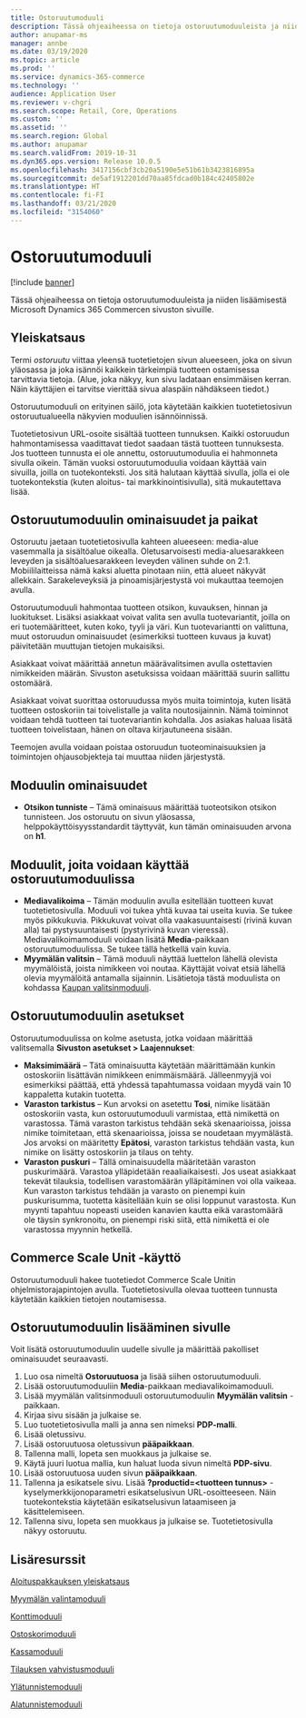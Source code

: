```yaml
---
title: Ostoruutumoduuli
description: Tässä ohjeaiheessa on tietoja ostoruutumoduuleista ja niiden lisäämisestä Microsoft Dynamics 365 Commercen sivuston sivuille.
author: anupamar-ms
manager: annbe
ms.date: 03/19/2020
ms.topic: article
ms.prod: ''
ms.service: dynamics-365-commerce
ms.technology: ''
audience: Application User
ms.reviewer: v-chgri
ms.search.scope: Retail, Core, Operations
ms.custom: ''
ms.assetid: ''
ms.search.region: Global
ms.author: anupamar
ms.search.validFrom: 2019-10-31
ms.dyn365.ops.version: Release 10.0.5
ms.openlocfilehash: 3417156cbf3cb20a5190e5e51b61b3423816895a
ms.sourcegitcommit: de5af1912201dd70aa85fdcad0b184c42405802e
ms.translationtype: HT
ms.contentlocale: fi-FI
ms.lasthandoff: 03/21/2020
ms.locfileid: "3154060"
---
```

# <a name="buy-box-module"></a>Ostoruutumoduuli


[!include [banner](includes/banner.md)]

Tässä ohjeaiheessa on tietoja ostoruutumoduuleista ja niiden lisäämisestä Microsoft Dynamics 365 Commercen sivuston sivuille.

## <a name="overview"></a>Yleiskatsaus

Termi *ostoruutu* viittaa yleensä tuotetietojen sivun alueeseen, joka on sivun yläosassa ja joka isännöi kaikkein tärkeimpiä tuotteen ostamisessa tarvittavia tietoja. (Alue, joka näkyy, kun sivu ladataan ensimmäisen kerran. Näin käyttäjien ei tarvitse vierittää sivua alaspäin nähdäkseen tiedot.)

Ostoruutumoduuli on erityinen säilö, jota käytetään kaikkien tuotetietosivun ostoruutualueella näkyvien moduulien isännöinnissä.

Tuotetietosivun URL-osoite sisältää tuotteen tunnuksen. Kaikki ostoruudun hahmontamisessa vaadittavat tiedot saadaan tästä tuotteen tunnuksesta. Jos tuotteen tunnusta ei ole annettu, ostoruutumoduulia ei hahmonneta sivulla oikein. Tämän vuoksi ostoruutumoduulia voidaan käyttää vain sivuilla, joilla on tuotekonteksti. Jos sitä halutaan käyttää sivulla, jolla ei ole tuotekontekstia (kuten aloitus- tai markkinointisivulla), sitä mukautettava lisää.

## <a name="buy-box-module-properties-and-slots"></a>Ostoruutumoduulin ominaisuudet ja paikat 

Ostoruutu jaetaan tuotetietosivulla kahteen alueeseen: media-alue vasemmalla ja sisältöalue oikealla. Oletusarvoisesti media-aluesarakkeen leveyden ja sisältöaluesarakkeen leveyden välinen suhde on 2:1. Mobiililaitteissa nämä kaksi aluetta pinotaan niin, että alueet näkyvät allekkain. Sarakeleveyksiä ja pinoamisjärjestystä voi mukauttaa teemojen avulla.

Ostoruutumoduuli hahmontaa tuotteen otsikon, kuvauksen, hinnan ja luokitukset. Lisäksi asiakkaat voivat valita sen avulla tuotevariantit, joilla on eri tuotemääritteet, kuten koko, tyyli ja väri. Kun tuotevariantti on valittuna, muut ostoruudun ominaisuudet (esimerkiksi tuotteen kuvaus ja kuvat) päivitetään muuttujan tietojen mukaisiksi. 

Asiakkaat voivat määrittää annetun määrävalitsimen avulla ostettavien nimikkeiden määrän. Sivuston asetuksissa voidaan määrittää suurin sallittu ostomäärä.
 
Asiakkaat voivat suorittaa ostoruudussa myös muita toimintoja, kuten lisätä tuotteen ostoskoriin tai toivelistalle ja valita noutosijainnin. Nämä toiminnot voidaan tehdä tuotteen tai tuotevariantin kohdalla. Jos asiakas haluaa lisätä tuotteen toivelistaan, hänen on oltava kirjautuneena sisään.

Teemojen avulla voidaan poistaa ostoruudun tuoteominaisuuksien ja toimintojen ohjausobjekteja tai muuttaa niiden järjestystä. 

## <a name="module-properties"></a>Moduulin ominaisuudet

- **Otsikon tunniste** – Tämä ominaisuus määrittää tuoteotsikon otsikon tunnisteen. Jos ostoruutu on sivun yläosassa, helppokäyttöisyysstandardit täyttyvät, kun tämän ominaisuuden arvona on **h1**. 

## <a name="modules-that-can-be-used-in-a-buy-box-module"></a>Moduulit, joita voidaan käyttää ostoruutumoduulissa

- **Mediavalikoima** – Tämän moduulin avulla esitellään tuotteen kuvat tuotetietosivulla. Moduuli voi tukea yhtä kuvaa tai useita kuvia. Se tukee myös pikkukuvia. Pikkukuvat voivat olla vaakasuuntaisesti (rivinä kuvan alla) tai pystysuuntaisesti (pystyrivinä kuvan vieressä). Mediavalikoimamoduuli voidaan lisätä **Media**-paikkaan ostoruutumoduulissa. Se tukee tällä hetkellä vain kuvia. 
- **Myymälän valitsin** – Tämä moduuli näyttää luettelon lähellä olevista myymälöistä, joista nimikkeen voi noutaa. Käyttäjät voivat etsiä lähellä olevia myymälöitä antamalla sijainnin. Lisätietoja tästä moduulista on kohdassa [Kaupan valitsinmoduuli](store-selector.md).

## <a name="buy-box-module-settings"></a>Ostoruutumoduulin asetukset

Ostoruutumoduulissa on kolme asetusta, jotka voidaan määrittää valitsemalla **Sivuston asetukset \> Laajennukset**:

- **Maksimimäärä** – Tätä ominaisuutta käytetään määrittämään kunkin ostoskoriin lisättävän nimikkeen enimmäismäärä. Jälleenmyyjä voi esimerkiksi päättää, että yhdessä tapahtumassa voidaan myydä vain 10 kappaletta kutakin tuotetta.
- **Varaston tarkistus** – Kun arvoksi on asetettu **Tosi**, nimike lisätään ostoskoriin vasta, kun ostoruutumoduuli varmistaa, että nimikettä on varastossa. Tämä varaston tarkistus tehdään sekä skenaarioissa, joissa nimike toimitetaan, että skenaarioissa, joissa se noudetaan myymälästä. Jos arvoksi on määritetty **Epätosi**, varaston tarkistus tehdään vasta, kun nimike on lisätty ostoskoriin ja tilaus on tehty.
- **Varaston puskuri** – Tällä ominaisuudella määritetään varaston puskurimäärä. Varastoa ylläpidetään reaaliaikaisesti. Jos useat asiakkaat tekevät tilauksia, todellisen varastomäärän ylläpitäminen voi olla vaikeaa. Kun varaston tarkistus tehdään ja varasto on pienempi kuin puskurisumma, tuotetta käsitellään kuin se olisi loppunut varastosta. Kun myynti tapahtuu nopeasti useiden kanavien kautta eikä varastomäärä ole täysin synkronoitu, on pienempi riski siitä, että nimikettä ei ole varastossa myynnin hetkellä.

## <a name="commerce-scale-unit-interaction"></a>Commerce Scale Unit -käyttö

Ostoruutumoduuli hakee tuotetiedot Commerce Scale Unitin ohjelmistorajapintojen avulla. Tuotetietosivulla olevaa tuotteen tunnusta käytetään kaikkien tietojen noutamisessa.

## <a name="add-a-buy-box-module-to-a-page"></a>Ostoruutumoduulin lisääminen sivulle

Voit lisätä ostoruutumoduulin uudelle sivulle ja määrittää pakolliset ominaisuudet seuraavasti.

1. Luo osa nimeltä **Ostoruutuosa** ja lisää siihen ostoruutumoduuli.
1. Lisää ostoruutumoduuliin **Media**-paikkaan mediavalikoimamoduuli.
1. Lisää myymälän valitsinmoduuli ostoruutumoduulin **Myymälän valitsin** -paikkaan.
1. Kirjaa sivu sisään ja julkaise se.
1. Luo tuotetietosivulla malli ja anna sen nimeksi **PDP-malli**.
1. Lisää oletussivu.
1. Lisää ostoruutuosa oletussivun **pääpaikkaan**.
1. Tallenna malli, lopeta sen muokkaus ja julkaise se.
1. Käytä juuri luotua mallia, kun haluat luoda sivun nimeltä **PDP-sivu**.
1. Lisää ostoruutuosa uuden sivun **pääpaikkaan**.
1. Tallenna ja esikatsele sivu. Lisää **?productid=&lt;tuotteen tunnus&gt;** -kyselymerkkijonoparametri esikatselusivun URL-osoitteeseen. Näin tuotekontekstia käytetään esikatselusivun lataamiseen ja käsittelemiseen.
1. Tallenna sivu, lopeta sen muokkaus ja julkaise se. Tuotetietosivulla näkyy ostoruutu.

## <a name="additional-resources"></a>Lisäresurssit

[Aloituspakkauksen yleiskatsaus](starter-kit-overview.md)

[Myymälän valintamoduuli](store-selector.md)

[Konttimoduuli](add-container-module.md)

[Ostoskorimoduuli](add-cart-module.md)

[Kassamoduuli](add-checkout-module.md)

[Tilauksen vahvistusmoduuli](order-confirmation-module.md)

[Ylätunnistemoduuli](author-header-module.md)

[Alatunnistemoduuli](author-footer-module.md)
